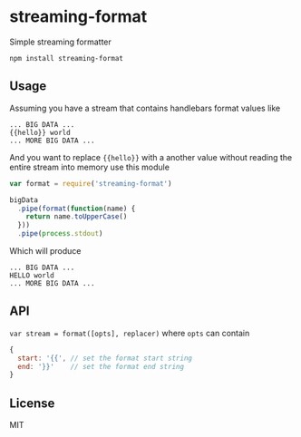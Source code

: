 # streaming-format

Simple streaming formatter

```
npm install streaming-format
```

## Usage

Assuming you have a stream that contains handlebars format values like

```
... BIG DATA ...
{{hello}} world
... MORE BIG DATA ...
```

And you want to replace `{{hello}}` with a another value without reading the entire
stream into memory use this module

``` js
var format = require('streaming-format')

bigData
  .pipe(format(function(name) {
    return name.toUpperCase()
  }))
  .pipe(process.stdout)
```

Which will produce

```
... BIG DATA ...
HELLO world
... MORE BIG DATA ...
```

## API

`var stream = format([opts], replacer)` where `opts` can contain

``` js
{
  start: '{{', // set the format start string
  end: '}}'    // set the format end string
}
```

## License

MIT